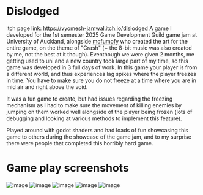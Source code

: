 # Dislodged
itch page link: https://vyomesh-jamwal.itch.io/dislodged
A game I developed for the 1st semester 2025 Game Development Guild game jam at University of Auckland, alongside <a href="https://github.com/mofumofy?tab=repositories">mofumofy</a> who created the art for the entire game, on the theme of "Crash" (+ the 8-bit music was also created by me, not the best at it though). Eventhough we were given 2 months, me getting used to uni and a new country took large part of my time, so this game was developed in 3 full days of work.
In this game your player is from a different world, and thus experiences lag spikes where the player freezes in time. You have to make sure you do not freeze at a time where you are in mid air and right above the void.

It was a fun game to create, but had issues regarding the freezing mechanism as I had to make sure the movement of killing enemies by jumping on them worked well alongside of the player being frozen (lots of debugging and looking at various methods to implement this feature).

Played around with godot shaders and had loads of fun showcasing this game to others during the showcase of the game jam, and to my surprise there were people that completed this horribly hard game.

# Game play screenshots
![image](https://github.com/user-attachments/assets/0536ce6f-88d3-4650-8725-1ad1754b499b)
![image](https://github.com/user-attachments/assets/73516459-001f-40f4-ad12-2c7275f6f505)
![image](https://github.com/user-attachments/assets/b90ba216-146d-4b86-97c7-9a50411db723)
![image](https://github.com/user-attachments/assets/2faaa98f-f212-4dc1-b815-e2de041411f8)
![image](https://github.com/user-attachments/assets/4c272aca-0905-4eb7-a60f-18b823ba965c)


